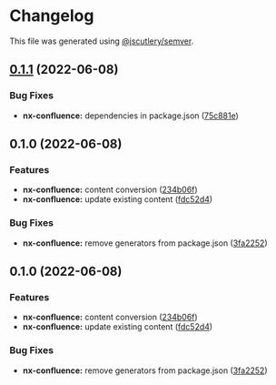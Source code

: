 # Changelog

This file was generated using [@jscutlery/semver](https://github.com/jscutlery/semver).

## [0.1.1](https://github.com/ndrsg/nx-ext/compare/nx-confluence-0.1.0...nx-confluence-0.1.1) (2022-06-08)


### Bug Fixes

* **nx-confluence:** dependencies in package.json ([75c881e](https://github.com/ndrsg/nx-ext/commit/75c881e897e92683499e9d45abfba5331e5338d2))

## 0.1.0 (2022-06-08)


### Features

* **nx-confluence:** content conversion ([234b06f](https://github.com/ndrsg/nx-ext/commit/234b06fe70f39d7583a05331779470111ccd58ed))
* **nx-confluence:** update existing content ([fdc52d4](https://github.com/ndrsg/nx-ext/commit/fdc52d46059fc4d6286dc243a6790ed6ae47a530))


### Bug Fixes

* **nx-confluence:** remove generators from package.json ([3fa2252](https://github.com/ndrsg/nx-ext/commit/3fa2252ba322e4bf736b961d538498c040868c9c))

## 0.1.0 (2022-06-08)


### Features

* **nx-confluence:** content conversion ([234b06f](https://github.com/ndrsg/nx-ext/commit/234b06fe70f39d7583a05331779470111ccd58ed))
* **nx-confluence:** update existing content ([fdc52d4](https://github.com/ndrsg/nx-ext/commit/fdc52d46059fc4d6286dc243a6790ed6ae47a530))


### Bug Fixes

* **nx-confluence:** remove generators from package.json ([3fa2252](https://github.com/ndrsg/nx-ext/commit/3fa2252ba322e4bf736b961d538498c040868c9c))
